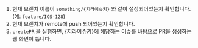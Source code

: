 1. 현재 브랜치 이름이 `something/{지라이슈키}` 와 같이 설정되어있는지 확인합니다. (예: `feature/IOS-128`)
2. 현재 브랜치가 remote에 push 되어있는지 확인합니다. 
3. `createPR` 을 실행하면, {지라이슈키}에 해당하는 이슈를 바탕으로 PR을 생성하는 웹 화면이 뜹니다.

